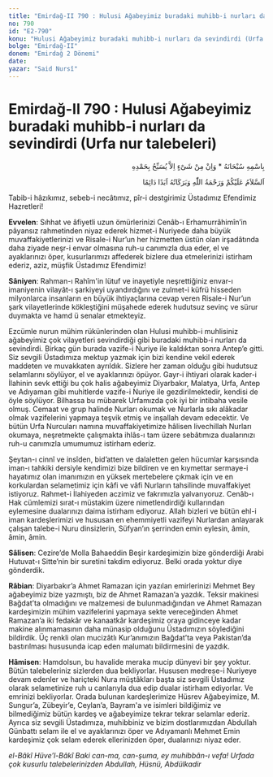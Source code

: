 ```yaml
---
title: "Emirdağ-II 790 : Hulusi Ağabeyimiz buradaki muhibb-i nurları da sevindirdi (Urfa nur talebeleri)"
no: 790
id: "E2-790"
konu: "Hulusi Ağabeyimiz buradaki muhibb-i nurları da sevindirdi (Urfa nur talebeleri)"
bolge: "Emirdağ-II"
donem: "Emirdağ 2 Dönemi"
date: 
yazar: "Said Nursî"
---
```


# Emirdağ-II 790 : Hulusi Ağabeyimiz buradaki muhibb-i nurları da sevindirdi (Urfa nur talebeleri)

<p class="arabic" dir="rtl" title="Meal: “Subhân Allah’ın adıyla” * “Hiçbir şey yoktur ki O'nu hamd ile tesbih etmesin” [İsrâ 17:44]">بِاسْمِهِ سُبْحَانَهُ * وَاِنْ مِنْ شَىْءٍ اِلاَّ يُسَبِّحُ بِحَمْدِهِ</p>

<p class="arabic" dir="rtl" title="Meal: “Allah’ın selâmı, rahmeti ve bereketleri, ebedî ve dâimî olarak üzerinize olsun.”">اَلسَّلاَمُ عَلَيْكُمْ وَرَحْمَةُ اللّٰهِ وَبَرَكَاتُهُ اَبَدًا دَائِمًا</p>

Tabib-i hâzıkımız, sebeb-i necâtımız, pîr-i destgirimiz Üstadımız Efendimiz Hazretleri!

**Evvelen**: Sıhhat ve âfiyetli uzun ömürlerinizi Cenâb-ı Erhamurrâhimîn’in pâyansız rahmetinden niyaz ederek hizmet-i Nuriyede daha büyük muvaffakiyetlerinizi ve Risale-i Nur’un her hizmetten üstün olan irşadâtında daha ziyade neşr-i envar olmasına ruh-u canımızla dua eder, el ve ayaklarınızı öper, kusurlarımızı affederek bizlere dua etmelerinizi istirham ederiz, aziz, müşfik Üstadımız Efendimiz!

**Sâniyen**: Rahman-ı Rahîm'in lütuf ve inayetiyle neşrettiğiniz envar-ı imaniyenin vilayât-ı şarkiyeyi uyandırdığını ve zulmet-i küfrü hisseden milyonlarca insanların en büyük ihtiyaçlarına cevap veren Risale-i Nur’un şark vilayetlerinde kökleştiğini müşahede ederek hudutsuz sevinç ve sürur duymakta ve hamd ü senalar etmekteyiz.

Ezcümle nurun mühim rükünlerinden olan Hulusi muhibb-i muhlisiniz ağabeyimiz çok vilayetleri sevindirdiği gibi buradaki muhibb-i nurları da sevindirdi. Birkaç gün burada vazife-i Nuriye ile kaldıktan sonra Antep’e gitti. Siz sevgili Üstadımıza mektup yazmak için bizi kendine vekil ederek maddeten ve muvakkaten ayrıldık. Sizlere her zaman olduğu gibi hudutsuz selamlarını söylüyor, el ve ayaklarınızı öpüyor. Gayr-i ihtiyari olarak kader-i İlahinin sevk ettiği bu çok halis ağabeyimiz Diyarbakır, Malatya, Urfa, Antep ve Adıyaman gibi muhitlerde vazife-i Nuriye ile gezdirilmektedir, kendisi de öyle söylüyor. Bilhassa bu mübarek Urfamızda çok iyi bir intibaha vesile olmuş. Cemaat ve grup halinde Nurları okumak ve Nurlarla sıkı alâkadar olmak vazifelerini yapmaya teşvik etmiş ve inşallah devam edecektir. Ve bütün Urfa Nurcuları namına muvaffakiyetimize hâlisen livechillah Nurları okumaya, neşretmekte çalışmakta ihlâs-ı tam üzere sebâtımıza dualarınızı ruh-u canımızla umumumuz istirham ederiz.

Şeytan-ı cinnî ve insîden, bid’atten ve dalaletten gelen hücumlar karşısında iman-ı tahkiki dersiyle kendimizi bize bildiren ve en kıymettar sermaye-i hayatımız olan imanımızın en yüksek mertebelere çıkmak için ve en korkulardan selametimiz için kâfi ve vâfi Nurların tahsilinde muvaffakiyet istiyoruz. Rahmet-i İlahiyeden aczimiz ve fakrımızla yalvarıyoruz. Cenâb-ı Hak cümlemizi sırat-ı müstakim üzere nimetlendirdiği kullarından eylemesine dualarınızı daima istirham ediyoruz. Allah bizleri ve bütün ehl-i iman kardeşlerimizi ve hususan en ehemmiyetli vazifeyi Nurlardan anlayarak çalışan talebe-i Nuru dinsizlerin, Süfyan’ın şerrinden emin eylesin, âmin, âmin, âmin.

**Sâlisen**: Cezire’de Molla Bahaeddin Beşir kardeşimizin bize gönderdiği Arabi Hutuvat-ı Sitte’nin bir suretini takdim ediyoruz. Belki orada yoktur diye gönderdik.

**Râbian**: Diyarbakır’a Ahmet Ramazan için yazılan emirlerinizi Mehmet Bey ağabeyimiz bize yazmıştı, biz de Ahmet Ramazan’a yazdık. Teksir makinesi Bağdat’ta olmadığını ve malzemesi de bulunmadığından ve Ahmet Ramazan kardeşimizin mühim vazifelerini yapmaya sekte vereceğinden Ahmet Ramazan’a iki fedakâr ve kanaatkâr kardeşimiz oraya gidinceye kadar makine alınmamasının daha münasip olduğunu Üstadımızın söylediğini bildirdik. Üç renkli olan mucizâtlı Kur’anımızın Bağdat’ta veya Pakistan’da bastırılması hususunda icap eden malumatı bildirmesini de yazdık.

**Hâmisen**: Hamdolsun, bu havalide meraka mucip dünyevi bir şey yoktur. Bütün talebeleriniz sizlerden dua bekliyorlar. Hususen medrese-i Nuriyeye devam edenler ve hariçteki Nura müştâkları başta siz sevgili Üstadımız olarak selametinize ruh u canlarıyla dua edip dualar istirham ediyorlar. Ve emrinizi bekliyorlar. Orada bulunan kardeşlerimize Hüsrev Ağabeyimize, M. Sungur’a, Zübeyir’e, Ceylan’a, Bayram'a ve isimleri bildiğimiz ve bilmediğimiz bütün kardeş ve ağabeyimize tekrar tekrar selamlar ederiz. Ayrıca siz sevgili Üstadımıza, muhibbiniz ve bizim dostlarımızdan Abdullah Günbattı selam ile el ve ayaklarınızı öper ve Adıyamanlı Mehmet Emin kardeşimiz çok selam ederek ellerinizden öper, dualarınızı niyaz eder.

*el-Bâkî Hüve’l-Bâkî*
*Baki can-ma, can-şuma, ey muhibbân-ı vefa!*
*Urfada çok kusurlu talebelerinizden*
*Abdullah, Hüsnü, Abdülkadir*

